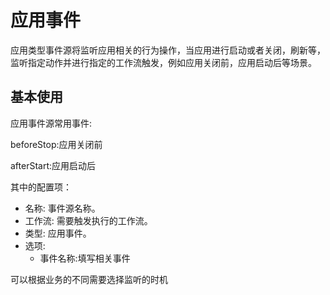 # 应用事件

应用类型事件源将监听应用相关的行为操作，当应用进行启动或者关闭，刷新等，监听指定动作并进行指定的工作流触发，例如应用关闭前，应用启动后等场景。

## 基本使用


应用事件源常用事件:

beforeStop:应用关闭前

afterStart:应用启动后


其中的配置项：

- 名称: 事件源名称。
- 工作流: 需要触发执行的工作流。
- 类型: 应用事件。
- 选项: 
    - 事件名称:填写相关事件








可以根据业务的不同需要选择监听的时机



